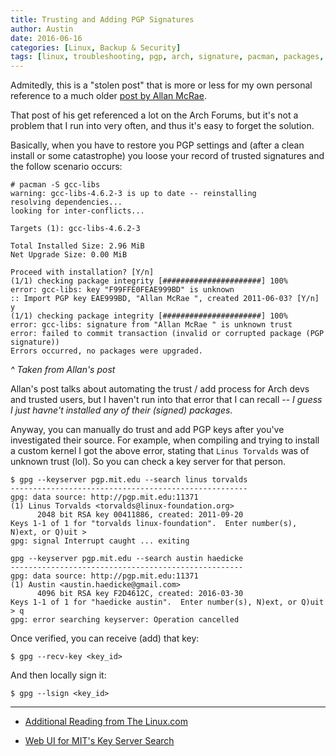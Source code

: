 ```yaml
---
title: Trusting and Adding PGP Signatures
author: Austin
date: 2016-06-16
categories: [Linux, Backup & Security]
tags: [linux, troubleshooting, pgp, arch, signature, pacman, packages, installation]
---
```


Admitedly, this is a "stolen post" that is more or less for my own personal reference to a much older [post by Allan McRae](http://allanmcrae.com/2011/12/pacman-package-signing-4-arch-linux/).

That post of his get referenced a lot on the Arch Forums, but it's not a problem that I run into very often, and thus it's easy to forget the solution.

Basically, when you have to restore you PGP settings and (after a clean install or some catastrophe) you loose your record of trusted signatures and the follow scenario occurs:

```
# pacman -S gcc-libs
warning: gcc-libs-4.6.2-3 is up to date -- reinstalling
resolving dependencies...
looking for inter-conflicts...
 
Targets (1): gcc-libs-4.6.2-3
 
Total Installed Size: 2.96 MiB
Net Upgrade Size: 0.00 MiB
 
Proceed with installation? [Y/n]
(1/1) checking package integrity [######################] 100%
error: gcc-libs: key "F99FFE0FEAE999BD" is unknown
:: Import PGP key EAE999BD, "Allan McRae ", created 2011-06-03? [Y/n] y
(1/1) checking package integrity [######################] 100%
error: gcc-libs: signature from "Allan McRae " is unknown trust
error: failed to commit transaction (invalid or corrupted package (PGP signature))
Errors occurred, no packages were upgraded.
```
*^ Taken from Allan's post*

Allan's post talks about automating the trust / add process for Arch devs and trusted users, but I haven't run into that error that I can recall -- *I guess I just havne't installed any of their (signed) packages*.

Anyway, you can manually do trust and add PGP keys after you've investigated their source.  For example, when compiling and trying to install a custom kernel I got the above error, stating that ```Linus Torvalds``` was of unknown trust (lol).  So you can check a key server for that person.

```
$ gpg --keyserver pgp.mit.edu --search linus torvalds
-----------------------------------------------------
gpg: data source: http://pgp.mit.edu:11371
(1)	Linus Torvalds <torvalds@linux-foundation.org>
	  2048 bit RSA key 00411886, created: 2011-09-20
Keys 1-1 of 1 for "torvalds linux-foundation".  Enter number(s), N)ext, or Q)uit >
gpg: signal Interrupt caught ... exiting

```

```
gpg --keyserver pgp.mit.edu --search austin haedicke
----------------------------------------------------
gpg: data source: http://pgp.mit.edu:11371
(1)	Austin <austin.haedicke@gmail.com>
	  4096 bit RSA key F2D4612C, created: 2016-03-30
Keys 1-1 of 1 for "haedicke austin".  Enter number(s), N)ext, or Q)uit > q
gpg: error searching keyserver: Operation cancelled
```

Once verified, you can receive (add) that key:

```$ gpg --recv-key <key_id>```

And then locally sign it:

```$ gpg --lsign <key_id>```

-----
* [Additional Reading from The Linux.com](https://www.linux.com/blog/pgp-web-trust-delegated-trust-and-keyservers)

* [Web UI for MIT's Key Server Search](https://pgp.mit.edu/)
